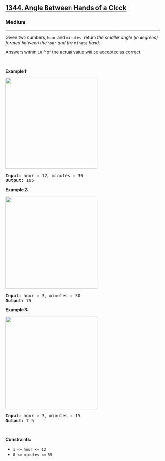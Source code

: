 <h2><a href="https://leetcode.com/problems/angle-between-hands-of-a-clock/">1344. Angle Between Hands of a Clock</a></h2><h3>Medium</h3><hr><div style="user-select: auto;"><p style="user-select: auto;">Given two numbers, <code style="user-select: auto;">hour</code> and <code style="user-select: auto;">minutes</code>, return <em style="user-select: auto;">the smaller angle (in degrees) formed between the </em><code style="user-select: auto;">hour</code><em style="user-select: auto;"> and the </em><code style="user-select: auto;">minute</code><em style="user-select: auto;"> hand</em>.</p>

<p style="user-select: auto;">Answers within <code style="user-select: auto;">10<sup style="user-select: auto;">-5</sup></code> of the actual value will be accepted as correct.</p>

<p style="user-select: auto;">&nbsp;</p>
<p style="user-select: auto;"><strong style="user-select: auto;">Example 1:</strong></p>
<img alt="" src="https://assets.leetcode.com/uploads/2019/12/26/sample_1_1673.png" style="width: 300px; height: 296px; user-select: auto;">
<pre style="user-select: auto;"><strong style="user-select: auto;">Input:</strong> hour = 12, minutes = 30
<strong style="user-select: auto;">Output:</strong> 165
</pre>

<p style="user-select: auto;"><strong style="user-select: auto;">Example 2:</strong></p>
<img alt="" src="https://assets.leetcode.com/uploads/2019/12/26/sample_2_1673.png" style="width: 300px; height: 301px; user-select: auto;">
<pre style="user-select: auto;"><strong style="user-select: auto;">Input:</strong> hour = 3, minutes = 30
<strong style="user-select: auto;">Output:</strong> 75
</pre>

<p style="user-select: auto;"><strong style="user-select: auto;">Example 3:</strong></p>
<img alt="" src="https://assets.leetcode.com/uploads/2019/12/26/sample_3_1673.png" style="width: 300px; height: 301px; user-select: auto;">
<pre style="user-select: auto;"><strong style="user-select: auto;">Input:</strong> hour = 3, minutes = 15
<strong style="user-select: auto;">Output:</strong> 7.5
</pre>

<p style="user-select: auto;">&nbsp;</p>
<p style="user-select: auto;"><strong style="user-select: auto;">Constraints:</strong></p>

<ul style="user-select: auto;">
	<li style="user-select: auto;"><code style="user-select: auto;">1 &lt;= hour &lt;= 12</code></li>
	<li style="user-select: auto;"><code style="user-select: auto;">0 &lt;= minutes &lt;= 59</code></li>
</ul>
</div>